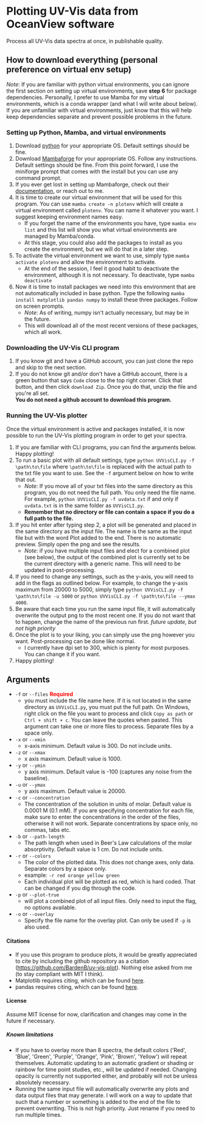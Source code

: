 # Plotting UV-Vis data from OceanView software

Process all UV-Vis data spectra at once, in publishable quality.

## How to download everything (personal preference on virtual env setup)

*Note*: If you are familiar with python virtual environments, you can ignore the first section on setting up virtual environments, save **step 6** for package dependencies. Personally, I prefer to use Mamba for my virtual environments, which is a conda wrapper (and what I will write about below). If you are unfamiliar with virtual environments, just know that this will help keep dependencies separate and prevent possible problems in the future.

### Setting up Python, Mamba, and virtual environments

1. Download [python](https://www.python.org/downloads/) for your appropriate OS. Default settings should be fine.
2. Download [Mambaforge](https://github.com/conda-forge/miniforge#mambaforge) for your appropriate OS. Follow any instructions. Default settings should be fine. From this point forward, I use the miniforge prompt that comes with the install but you can use any command prompt.
3. If you ever get lost in setting up Mambaforge, check out their [documentation](https://mamba.readthedocs.io/en/latest/index.html), or reach out to me.
4. It is time to create our virtual environment that will be used for this program. You can use `mamba create -n plotenv` which will create a virtual environment called `plotenv`. You can name it whatever you want. I suggest keeping environment names easy.
    - If you forget the name of the environments you have, type `mamba env list` and this list will show you what virtual environments are managed by Mamba/conda.
    - At this stage, you could also add the packages to install as you create the environment, but we will do that in a later step.
5. To activate the virtual environment we want to use, simply type `mamba activate plotenv` and allow the environment to activate.
    - At the end of the session, I feel it good habit to deactivate the environment, although it is not necessary. To deactivate, type `mamba deactivate`
6. Now it is time to install packages we need into this environment that are not automatically included in base python. Type the following `mamba install matplotlib pandas numpy` to install these three packages. Follow on screen prompts.
    - *Note*: As of writing, numpy isn't actually necessary, but may be in the future.
    - This will download all of the most recent versions of these packages, which all work.

### Downloading the UV-Vis CLI program
1. If you know git and have a GitHub account, you can just clone the repo and skip to the next section.
2. If you do not know git and/or don't have a GitHub account, there is a green button that says `Code` close to the top right corner. Click that button, and then click `download Zip`. Once you do that, unzip the file and you're all set.  
**You do not need a github account to download this program.**

### Running the UV-Vis plotter

Once the virtual environment is active and packages installed, it is now possible to run the UV-Vis plotting program in order to get your spectra.

1. If you are familiar with CLI programs, you can find the arguments below. Happy plotting!
2. To run a basic plot with all default settings, type `python UVVisCLI.py -f \path\to\file` where `\path\to\file` is replaced with the actual path to the txt file you want to use. See the `-f` argument below on how to write that out.
    - *Note*: If you move all of your txt files into the same directory as this program, you do not need the full path. You only need the file name. For example, `python UVVisCLI.py -f uvdata.txt` if and only if `uvdata.txt` is in the same folder as `UVVisCLI.py`.
    - **Remember that no directory or file can contain a space if you do a full path to the file.**
3. If you hit enter after typing step 2, a plot will be generated and placed in the same directory as the input file. The name is the same as the input file but with the word Plot added to the end. There is no automatic preview. Simply open the png and see the results.
    - *Note*: if you have multiple input files and elect for a combined plot (see below), the output of the combined plot is currently set to be the current directory with a generic name. This will need to be updated in post-processing.
4. If you need to change any settings, such as the y-axis, you will need to add in the flags as outlined below. For example, to change the y-axis maximum from 20000 to 5000, simply type `python UVVisCLI.py -f \path\to\file -u 5000` or `python UVVisCLI.py -f \path\to\file --ymax 4000`. 
5. Be aware that each time you run the same input file, it will automatically overwrite the output png to the most recent one. If you do not want that to happen, change the name of the previous run first. *future update, but not high priority*
6. Once the plot is to your liking, you can simply use the png however you want. Post-processing can be done like normal.
    - I currently have dpi set to 300, which is plenty for most purposes. You can change it if you want.
7. Happy plotting!

## Arguments

- `-f` or `--files` <span style = "color :red"> **Required**</span>
    - you must include the file name here. If it is not located in the same directory as `UVVisCLI.py`, you must put the full path. On Windows, right click on the file you want to process and click `Copy as path` or `Ctrl + shift + c`. You can leave the quotes when pasted. This argument can take one or more files to process. Separate files by a space only.
- `-x` or `--xmin`
    - x-axis minimum. Default value is 300. Do not include units.
- `-z` or `--xmax`
    - x axis maximum. Default value is 1000.
- `-y` or `--ymin`
    - y axis minimum. Default value is -100 (captures any noise from the baseline).
- `-u` or `--ymax`
    - y axis maximum. Default value is 20000. 
- `-c` or `--concentration`
    - The concentration of the solution in units of molar. Default value is 0.0001 M (0.1 mM). If you are specifying concentration for each file, make sure to enter the concentrations in the order of the files, otherwise it will not work. Separate concentrations by space only, no commas, tabs etc.
- `-b` or `--path-length`
    - The path length when used in Beer's Law calculations of the molar absorptivity. Default value is 1 cm. Do not include units.
- `-r` or `--colors`
    - The color of the plotted data. This does not change axes, only data. Separate colors by a space only.
    - example: `-r red orange yellow green`
    - Each individual plot will be plotted as red, which is hard coded. That can be changed if you dig through the code.
- `-p` or `--plot-true`
    - will plot a combined plot of all input files. Only need to input the flag, no options available.
- `-o` or `--overlay`
    - Specify the file name for the overlay plot. Can only be used if `-p` is also used.

#### Citations

- If you use this program to produce plots, it would be greatly appreciated to cite by including the github repository as a citation (https://github.com/BardenB/uv-vis-plot). Nothing else asked from me (to stay compliant with MIT I think). 
- Matplotlib requires citing, which can be found [here](https://matplotlib.org/stable/users/project/citing.html).
- pandas requires citing, which can be found [here](https://pandas.pydata.org/about/citing.html).

#### License

Assume MIT license for now, clarification and changes may come in the future if necessary. 

##### Known limitations
- If you have to overlay more than 8 spectra, the default colors ('Red', 'Blue', 'Green', 'Purple', 'Orange', 'Pink', 'Brown', 'Yellow') will repeat themselves. Automatic updating to an automatic gradient or shading or rainbow for time point studies, etc., will be updated if needed. Changing opacity is currently not supported either, and probably will not be unless absolutely necessary.
- Running the same input file will automatically overwrite any plots and data output files that may generate. I will work on a way to update that such that a number or something is added to the end of the file to prevent overwriting. This is not high priority. Just rename if you need to run multiple times.